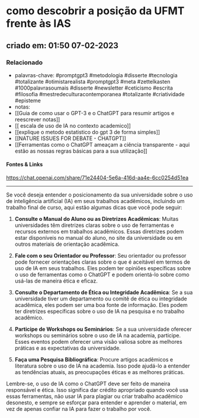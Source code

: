 # como descobrir a posição da UFMT frente às IAS

## criado em: 01:50 07-02-2023

### Relacionado
- palavras-chave: #promptgpt3 #metodologia #disserte #tecnologia #totalizante #otimistarealista #promptgpt3 #meta #zettelkasten #1000palavrasoumais #disserte #newsletter #ceticismo #escrita #filosofia #mestredeculturacontemporanea #totalizante #criatividade #episteme
- notas: 
- [[Guia de como usar o GPT-3 e o ChatGPT para resumir artigos e reescrever notas]]
- [[ escala de uso de IA no contexto academico]]
- [[explique o metodo estatistico do gpt 3 de forma simples]]
- [[NATURE ISSUES FOR DEBATE - CHATGPT]]
- [[Ferramentas como o ChatGPT ameaçam a ciência transparente - aqui estão as nossas regras básicas para a sua utilização]]
#### Fontes & Links
https://chat.openai.com/share/71e24404-5e6a-416d-aa4e-6cc0254d51ea

---

Se você deseja entender o posicionamento da sua universidade sobre o uso de inteligência artificial (IA) em seus trabalhos acadêmicos, incluindo um trabalho final de curso, aqui estão algumas dicas que você pode seguir:

1. **Consulte o Manual do Aluno ou as Diretrizes Acadêmicas**: Muitas universidades têm diretrizes claras sobre o uso de ferramentas e recursos externos em trabalhos acadêmicos. Essas diretrizes podem estar disponíveis no manual do aluno, no site da universidade ou em outros materiais de orientação acadêmica.

2. **Fale com o seu Orientador ou Professor**: Seu orientador ou professor pode fornecer orientações claras sobre o que é aceitável em termos de uso de IA em seus trabalhos. Eles podem ter opiniões específicas sobre o uso de ferramentas como o ChatGPT e podem orientá-lo sobre como usá-las de maneira ética e eficaz.

3. **Consulte o Departamento de Ética ou Integridade Acadêmica**: Se a sua universidade tiver um departamento ou comitê de ética ou integridade acadêmica, eles podem ser uma boa fonte de informação. Eles podem ter diretrizes específicas sobre o uso de IA na pesquisa e no trabalho acadêmico.

4. **Participe de Workshops ou Seminários**: Se a sua universidade oferecer workshops ou seminários sobre o uso de IA na academia, participe. Esses eventos podem oferecer uma visão valiosa sobre as melhores práticas e as expectativas da universidade.

5. **Faça uma Pesquisa Bibliográfica**: Procure artigos acadêmicos e literatura sobre o uso de IA na academia. Isso pode ajudá-lo a entender as tendências atuais, as preocupações éticas e as melhores práticas.

Lembre-se, o uso de IA como o ChatGPT deve ser feito de maneira responsável e ética. Isso significa dar crédito apropriado quando você usa essas ferramentas, não usar IA para plagiar ou criar trabalho acadêmico desonesto, e sempre se esforçar para entender e aprender o material, em vez de apenas confiar na IA para fazer o trabalho por você.